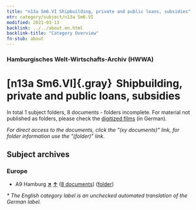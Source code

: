 ```yaml
---
title: "n13a Sm6.VI Shipbuilding, private and public loans, subsidies"
etr: category/subject/n13a Sm6.VI
modified: 2021-03-13
backlink: ../../about.en.html
backlink-title: "Category Overview"
fn-stub: about
---
```


### Hamburgisches Welt-Wirtschafts-Archiv (HWWA)
# [n13a Sm6.VI]{.gray}&#8201; Shipbuilding, private and public loans, subsidies&#160; 





In total 1 subject folders, 8 documents - folders incomplete.
For material not published as folders, please check the [digitized films](/film/h1_sh) (in German).

_For direct access to the documents, click the "(xy documents)" link, for folder information use the "(folder)" link._

## Subject archives



### Europe

- A9 Hamburg [**&nearr;**](../../../geo/i/140905/about.en.html "Hamburg (all folders)") [**&uarr;**](../../../geo/about.en.html#A9 "Country category system") (<a href="https://pm20.zbw.eu/dfgview/sh/140905,187266" title="about: Hamburg : Shipbuilding, private and public loans, subsidies" target="_blank">8 documents</a>) ([folder](../../../../folder/sh/1409xx/140905/1872xx/187266/about.en.html))


_* The English category label is an unchecked automated translation of the German label._

